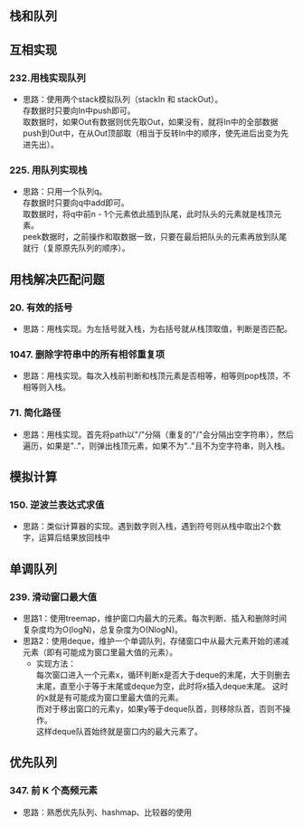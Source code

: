 ## 栈和队列

## 互相实现

### 232.用栈实现队列
- 思路：使用两个stack模拟队列（stackIn 和 stackOut）。  
  存数据时只要向In中push即可。  
  取数据时，如果Out有数据则优先取Out，如果没有，就将In中的全部数据push到Out中，在从Out顶部取（相当于反转In中的顺序，使先进后出变为先进先出）。

### 225. 用队列实现栈
- 思路：只用一个队列q。  
  存数据时只要向q中add即可。  
  取数据时，将q中前n - 1个元素依此插到队尾，此时队头的元素就是栈顶元素。  
  peek数据时，之前操作和取数据一致，只要在最后把队头的元素再放到队尾就行（复原原先队列的顺序）。

## 用栈解决匹配问题

### 20. 有效的括号
- 思路：用栈实现。为左括号就入栈，为右括号就从栈顶取值，判断是否匹配。

### 1047. 删除字符串中的所有相邻重复项
- 思路：用栈实现。每次入栈前判断和栈顶元素是否相等，相等则pop栈顶，不相等则入栈。

### 71. 简化路径
- 思路：用栈实现。首先将path以"/"分隔（重复的"/"会分隔出空字符串），然后遍历，如果是".."，则弹出栈顶元素，如果不为".."且不为空字符串，则入栈。

## 模拟计算

### 150. 逆波兰表达式求值
- 思路：类似计算器的实现。遇到数字则入栈，遇到符号则从栈中取出2个数字，运算后结果放回栈中

## 单调队列

### 239. 滑动窗口最大值
- 思路1：使用treemap，维护窗口内最大的元素。每次判断、插入和删除时间复杂度均为O(logN)，总复杂度为O(NlogN)。
- 思路2：使用deque，维护一个单调队列，存储窗口中从最大元素开始的递减元素（即有可能成为窗口里最大值的元素）。   
    - 实现方法：  
      每次窗口进入一个元素x，循环判断x是否大于deque的末尾，大于则删去末尾，直至小于等于末尾或deque为空，此时将x插入deque末尾。
      这时的x就是有可能成为窗口里最大值的元素。  
      而对于移出窗口的元素y，如果y等于deque队首，则移除队首，否则不操作。  
      这样deque队首始终就是窗口内的最大元素了。

## 优先队列

### 347. 前 K 个高频元素
- 思路：熟悉优先队列、hashmap、比较器的使用